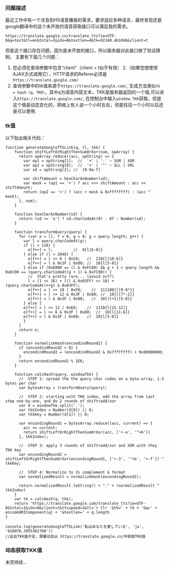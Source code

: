 ### 问题描述
最近工作中有一个涉及到H5语音播报的需求，要求适应多种语言，最终发现还是google翻译中的这个未开放的语音获取接口可以满足我的需求。
```
https://translate.google.cn/translate_tts?ie=UTF-8&q=test&tl=en&total=1&idx=0&textlen=4&tk=92340.461846&client=t
```
但是这个接口存在问题，因为是未开放的接口，所以服务器对此接口做了验证限制。
主要有下面几个问题：

1. 您必须在查询参数中包含“client”（client = t似乎有效）
2.（如果您想使用AJAX方式调用它），HTTP请求的Referer必须是```https://translate.google.com/```
3. 查询参数中的tk值来源于```https://translate.google.com/```, 生成方法类似```tk = hash（q，TKK）```，其中q为语音内容文本，TKK是服务器返回的一个值,可以进入```https://translate.google.com/```, 在控制台中输入```window.TKK```获取，但是这个值是动态变化的，网络上有人说一个小时左右，但是往往一个小时以后还是可以使用.

### tk值
以下贴出相关代码：

    function generateGoogleTTSLink(q, tl, tkk) {
        function shiftLeftOrRightThenSumOrXor(num, opArray) {
          return opArray.reduce((acc, opString) => {
            var op1 = opString[1];  //  '+' | '-' ~ SUM | XOR
            var op2 = opString[0];  //  '+' | '^' ~ SLL | SRL
            var xd = opString[2]; //  [0-9a-f]

            var shiftAmount = hexCharAsNumber(xd);
            var mask = (op1 == '+') ? acc >>> shiftAmount : acc << shiftAmount;
            return (op2 == '+') ? (acc + mask & 0xffffffff) : (acc ^ mask);
          }, num);
        }

        function hexCharAsNumber(xd) {
          return (xd >= 'a') ? xd.charCodeAt(0) - 87 : Number(xd);
        }

        function transformQuery(query) {
          for (var e = [], f = 0, g = 0; g < query.length; g++) {
            var l = query.charCodeAt(g);
            if (l < 128) {
              e[f++] = l;         //  0{l[6-0]}
            } else if (l < 2048) {
              e[f++] = l >> 6 | 0xC0;   //  110{l[10-6]}
              e[f++] = l & 0x3F | 0x80; //  10{l[5-0]}
            } else if (0xD800 == (l & 0xFC00) && g + 1 < query.length && 0xDC00 == (query.charCodeAt(g + 1) & 0xFC00)) {
              //  that's pretty rare... (avoid ovf?)
              l = (1 << 16) + ((l & 0x03FF) << 10) + (query.charCodeAt(++g) & 0x03FF);
              e[f++] = l >> 18 | 0xF0;    //  111100{l[9-8*]}
              e[f++] = l >> 12 & 0x3F | 0x80; //  10{l[7*-2]}
              e[f++] = l & 0x3F | 0x80;   //  10{(l+1)[5-0]}
            } else {
            e[f++] = l >> 12 | 0xE0;    //  1110{l[15-12]}
            e[f++] = l >> 6 & 0x3F | 0x80;  //  10{l[11-6]}
            e[f++] = l & 0x3F | 0x80;   //  10{l[5-0]}
            }
          }
          return e;
        }

        function normalizeHash(encondindRound2) {
          if (encondindRound2 < 0) {
            encondindRound2 = (encondindRound2 & 0x7fffffff) + 0x80000000;
          }
          return encondindRound2 % 1E6;
        }

        function calcHash(query, windowTkk) {
          //  STEP 1: spread the the query char codes on a byte-array, 1-3 bytes per char
          var bytesArray = transformQuery(query);

          //  STEP 2: starting with TKK index, add the array from last step one-by-one, and do 2 rounds of shift+add/xor
          var d = windowTkk.split('.');
          var tkkIndex = Number(d[0]) || 0;
          var tkkKey = Number(d[1]) || 0;

          var encondingRound1 = bytesArray.reduce((acc, current) => {
            acc += current;
            return shiftLeftOrRightThenSumOrXor(acc, ['+-a', '^+6'])
          }, tkkIndex);

          //  STEP 3: apply 3 rounds of shift+add/xor and XOR with they TKK key
          var encondingRound2 = shiftLeftOrRightThenSumOrXor(encondingRound1, ['+-3', '^+b', '+-f']) ^ tkkKey;

          //  STEP 4: Normalize to 2s complement & format
          var normalizedResult = normalizeHash(encondingRound2);

          return normalizedResult.toString() + "." + (normalizedResult ^ tkkIndex)
        }
        var tk = calcHash(q, tkk);
        return 'https://translate.google.com/translate_tts?ie=UTF-8&total=1&idx=0&client=t&ttsspeed=1&tl='+ tl+ '&tk=' + tk + '&q=' + encodeURIComponent(q) + '&textlen=' + q.length
    }

    console.log(generateGoogleTTSLink('私はあなたを愛している', 'ja', '418976.3955302708'))
    //此处TKK值不定，需要动态从 https://translate.google.cn/中获取TKK值

### 动态获取TKK值
未完待续...
